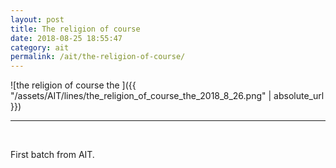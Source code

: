 ```yaml
---
layout: post
title: The religion of course
date: 2018-08-25 18:55:47
category: ait
permalink: /ait/the-religion-of-course/ 
---
```


![the religion of course the ]({{ "/assets/AIT/lines/the_religion_of_course_the_2018_8_26.png" | absolute_url }})

---

&nbsp;
&nbsp;


First batch from AIT.
